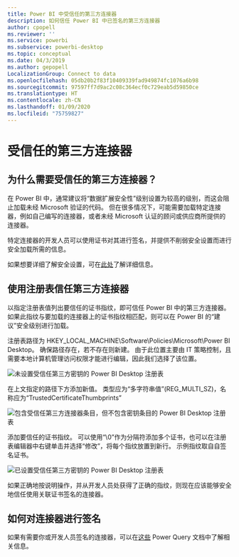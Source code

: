 ```yaml
---
title: Power BI 中受信任的第三方连接器
description: 如何信任 Power BI 中已签名的第三方连接器
author: cpopell
ms.reviewer: ''
ms.service: powerbi
ms.subservice: powerbi-desktop
ms.topic: conceptual
ms.date: 04/3/2019
ms.author: gepopell
LocalizationGroup: Connect to data
ms.openlocfilehash: 05db20b2f83f10409339fad949874fc1076a6b98
ms.sourcegitcommit: 97597ff7d9ac2c08c364ecf0c729eab5d59850ce
ms.translationtype: HT
ms.contentlocale: zh-CN
ms.lasthandoff: 01/09/2020
ms.locfileid: "75759827"
---
```

# <a name="trusted-third-party-connectors"></a>受信任的第三方连接器

## <a name="why-do-you-need-trusted-third-party-connectors"></a>为什么需要受信任的第三方连接器？

在 Power BI 中，通常建议将“数据扩展安全性”级别设置为较高的级别，而这会阻止加载未经 Microsoft 验证的代码。 但在很多情况下，可能需要加载特定连接器，例如自己编写的连接器，或者未经 Microsoft 认证的顾问或供应商所提供的连接器。

特定连接器的开发人员可以使用证书对其进行签名，并提供不削弱安全设置而进行安全加载所需的信息。

如果想要详细了解安全设置，可在[此处](https://docs.microsoft.com/power-bi/desktop-connector-extensibility)了解详细信息。

## <a name="using-the-registry-to-trust-third-party-connectors"></a>使用注册表信任第三方连接器

以指定注册表值列出要信任的证书指纹，即可信任 Power BI 中的第三方连接器。 如果此指纹与要加载的连接器上的证书指纹相匹配，则可以在 Power BI 的“建议”安全级别进行加载。 

注册表路径为 HKEY_LOCAL_MACHINE\Software\Policies\Microsoft\Power BI Desktop。 确保路径存在，若不存在则新建。 由于此位置主要由 IT 策略控制，且需要本地计算机管理访问权限才能进行编辑，因此我们选择了该位置。 

![未设置受信任第三方密钥的 Power BI Desktop 注册表](media/desktop-trusted-third-party-connectors/desktoptrustedthird1.png)

在上文指定的路径下方添加新值。 类型应为“多字符串值”(REG_MULTI_SZ)，名称应为“TrustedCertificateThumbprints” 

![包含受信任第三方连接器条目，但不包含密钥条目的 Power BI Desktop 注册表](media/desktop-trusted-third-party-connectors/desktoptrustedthird2.png)

添加要信任的证书指纹。 可以使用“\0”作为分隔符添加多个证书，也可以在注册表编辑器中右键单击并选择“修改”，将每个指纹放置到新行。 示例指纹取自自签名证书。 

 ![已设置受信任第三方密钥的 Power BI Desktop 注册表](media/desktop-trusted-third-party-connectors/desktoptrustedthird3.png)

如果正确地按说明操作，并从开发人员处获得了正确的指纹，则现在应该能够安全地信任使用关联证书签名的连接器。

## <a name="how-to-sign-connectors"></a>如何对连接器进行签名

如果有需要你或开发人员签名的连接器，可以在[这些](https://docs.microsoft.com/power-query/handlingconnectorsigning) Power Query 文档中了解相关信息。
